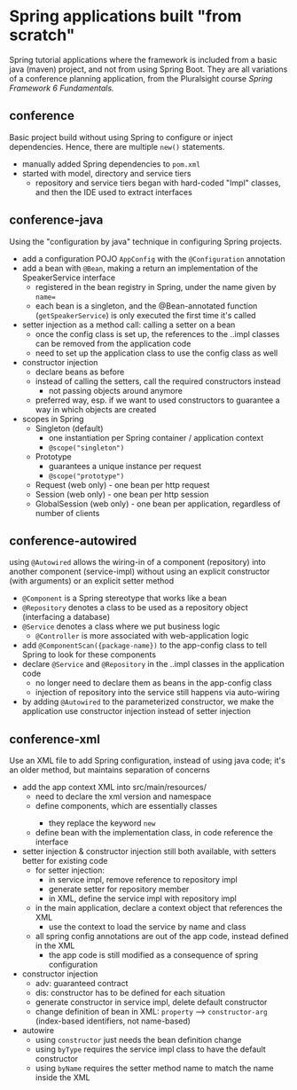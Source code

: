 # Spring applications built "from scratch"
Spring tutorial applications where the framework is included from a basic java (maven) project, and not from using Spring Boot.
They are all variations of a conference planning application, from the Pluralsight course *Spring Framework 6 Fundamentals.*

## conference
Basic project build without using Spring to configure or inject dependencies. Hence, there are multiple `new()` statements.

* manually added Spring dependencies to `pom.xml`
* started with model, directory and service tiers
  * repository and service tiers began with hard-coded "Impl" classes, and then the IDE used to extract interfaces

## conference-java
Using the "configuration by java" technique in configuring Spring projects.

* add a configuration POJO `AppConfig` with the `@Configuration` annotation
* add a bean with `@Bean`, making a return an implementation of the SpeakerService interface
  * registered in the bean registry in Spring, under the name given by `name=`
  * each bean is a singleton, and the @Bean-annotated function (`getSpeakerService`) is only executed the first time it's called
* setter injection as a method call: calling a setter on a bean
  * once the config class is set up, the references to the ..impl classes can be removed from the application code
  * need to set up the application class to use the config class as well
* constructor injection
  * declare beans as before
  * instead of calling the setters, call the required constructors instead
  	* not passing objects around anymore
  * preferred way, esp. if we want to used constructors to guarantee a way in which objects are created 
* scopes in Spring
  * Singleton (default)
	* one instantiation per Spring container / application context
	* `@scope("singleton")`
  * Prototype
	* guarantees a unique instance per request
	* `@scope("prototype")`
  * Request (web only) - one bean per http request
  * Session (web only) - one bean per http session
  * GlobalSession (web only) - one bean per application, regardless of number of clients

## conference-autowired
using `@Autowired` allows the wiring-in of a component (repository) into another component (service-impl) without using an explicit constructor (with arguments) or an explicit setter method
* `@Component` is a Spring stereotype that works like a bean
* `@Repository` denotes a class to be used as a repository object (interfacing a database)
* `@Service` denotes a class where we put business logic
	* `@Controller` is more associated with web-application logic
* add `@ComponentScan({package-name})` to the app-config class to tell Spring to look for these components
* declare `@Service` and `@Repository` in the ..impl classes in the application code
	* no longer need to declare them as beans in the app-config class
	* injection of repository into the service still happens via auto-wiring
* by adding `@Autowired` to the parameterized constructor, we make the application use constructor injection instead of setter injection

## conference-xml
Use an XML file to add Spring configuration, instead of using java code; it's an older method, but maintains separation of concerns
* add the app context XML into src/main/resources/
	* need to declare the xml version and <beans/> namespace
	* define <bean /> components, which are essentially classes
		* they replace the keyword `new`
	* define bean with the implementation class, in code reference the interface
* setter injection & constructor injection still both available, with setters better for existing code
	* for setter injection:
		* in service impl, remove reference to repository impl
		* generate setter for repository member
		* in XML, define the service impl <bean /> with repository impl <property />
	* in the main application, declare a context object that references the XML
		* use the context to load the service by name and class
	* all spring config annotations are out of the app code, instead defined in the XML
		* the app code is still modified as a consequence of spring configuration
* constructor injection
	* adv: guaranteed contract
	* dis: constructor has to be defined for each situation
	* generate constructor in service impl, delete default constructor
	* change definition of bean in XML: `property` --> `constructor-arg` (index-based identifiers, not name-based)
* autowire
	* using `constructor` just needs the bean definition change
	* using `byType` requires the service impl class to have the default constructor
	* using `byName` requires the setter method name to match the name inside the XML


	

